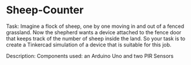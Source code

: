 # Sheep-Counter

Task:
Imagine a flock of sheep, one by one moving in and out of a fenced grassland. 
Now the shepherd wants a device attached to the fence door that keeps track of the number of sheep inside the land.
So your task is to create a Tinkercad simulation of a device that is suitable for this job.

Description:
Components used:
an Arduino Uno and two PIR Sensors
